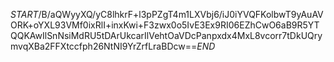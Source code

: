 $START$/B/aQWyyXQ/yC8lhkrF+l3pPZgT4m1LXVbj6/iJ0iYVQFKolbwT9yAuAVORK+oYXL93VMf0ixRlI+inxKwi+F3zwx0o5IvE3Ex9RI06EZhCwO6aB9R5YTQQKAwIlSnNsiMdRU5tDArUkcarIlVehtOaVDcPanpxdx4MxL8vcorr7tDkUQrymvqXBa2FFXtccfph26NtNI9YrZrfLraBDcw==$END$